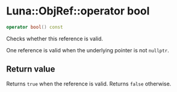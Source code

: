 # Luna::ObjRef::operator bool

```c++
operator bool() const
```

Checks whether this reference is valid. 

One reference is valid when the underlying pointer is not `nullptr`. 

## Return value
Returns `true` when the reference is valid. Returns `false` otherwise. 

